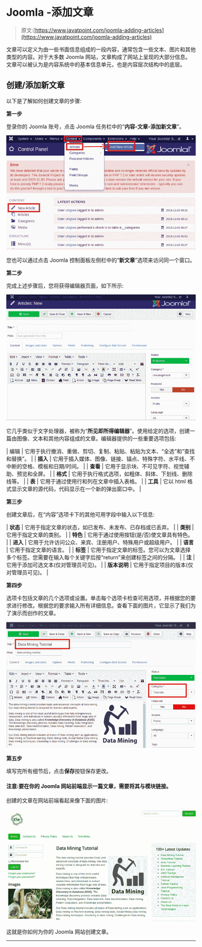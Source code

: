 # Joomla -添加文章

> 原文:[https://www.javatpoint.com/joomla-adding-articles](https://www.javatpoint.com/joomla-adding-articles)

文章可以定义为由一些书面信息组成的一段内容，通常包含一些文本、图片和其他类型的内容。对于大多数 Joomla 网站，文章构成了网站上呈现的大部分信息。文章可以被认为是内容系统中的基本信息单元，也是内容层次结构中的底层。

## 创建/添加新文章

以下是了解如何创建文章的步骤:

**第一步**

登录你的 Joomla 账号，点击 Joomla 任务栏中的“**内容-文章-添加新文章**”。

![Joomla Adding Articles](img/bec025860f89135261471df7f1f8d177.png)

您也可以通过点击 Joomla 控制面板左侧栏中的“**新文章**”选项来访问同一个窗口。

**第二步**

完成上述步骤后，您将获得编辑器页面，如下所示:

![Joomla Adding Articles](img/5a4ce4a58516f4d9251a3f0337349860.png)

它几乎类似于文字处理器，被称为“**所见即所得编辑器**”。使用给定的选项，创建一篇由图像、文本和其他内容组成的文章。编辑器提供的一些重要选项包括:

| 编辑 | 它用于执行撤消、重做、剪切、复制、粘贴、粘贴为文本、“全选”和“查找和替换”。 |
| **插入** | 它用于插入媒体、图像、链接、锚点、特殊字符、水平线、不中断的空格、模板和日期/时间。 |
| **查看** | 它用于显示块、不可见字符、视觉辅助、预览和全屏。 |
| **格式** | 它用于执行格式选项，如粗体、斜体、下划线、删除线等。 |
| **表** | 它用于通过使用行和列在文章中插入表格。 |
| **工具** | 它以 html 格式显示文章的源代码，代码显示在一个新的弹出窗口中。 |

**第三步**

创建文章后，在“内容”选项卡下的其他可用字段中输入以下信息:

| **状态** | 它用于指定文章的状态，如已发布、未发布、已存档或已丢弃。 |
| **类别** | 它用于指定文章的类别。 |
| **特色** | 它用于通过使用按钮(是/否)使文章具有特色。 |
| **进入** | 它用于允许访问公众、来宾、注册用户、特殊用户或超级用户。 |
| **语言** | 它用于指定文章的语言。 |
| **标签** | 它用于指定文章的标签。您可以为文章选择多个标签。您需要在输入每个关键字后按“return”来创建标签之间的分隔。 |
| **注** | 它用于添加可选文本(仅对管理员可见)。 |
| **版本说明** | 它用于指定项目的版本(仅对管理员可见)。 |

**第四步**

选项卡包括文章的几个选项或设置。单击每个选项卡检查可用选项，并根据您的要求进行修改。根据您的要求输入所有详细信息。查看下面的图片，它显示了我们为了演示而创作的文章。

![Joomla Adding Articles](img/60b23c5797560a9310f672a3a30e10a6.png)

**第五步**

填写完所有细节后，点击**保存**按钮保存更改。

#### 注意:要在你的 Joomla 网站前端显示一篇文章，需要将其与模块链接。

创建的文章在网站前端看起来像下面的图片:

![Joomla Adding Articles](img/359c677b1f6730ff6d4a97fc07ed4e23.png)

这就是你如何为你的 Joomla 网站创建文章。

* * *
